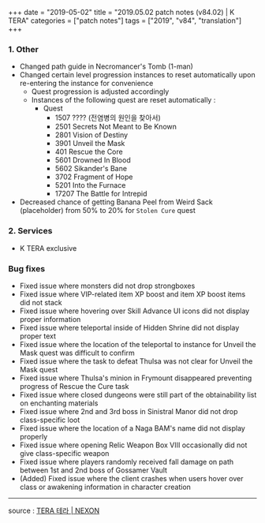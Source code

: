 +++
date = "2019-05-02"
title = "2019.05.02 patch notes (v84.02) | K TERA"
categories = ["patch notes"]
tags = ["2019", "v84", "translation"]
+++

### 1. Other
- Changed path guide in Necromancer's Tomb (1-man)
- Changed certain level progression instances to reset automatically upon re-entering the instance for convenience
  - Quest progression is adjusted accordingly
  - Instances of the following quest are reset automatically :
    - Quest
      - 1507 ???? (전염병의 원인을 찾아서)
      - 2501 Secrets Not Meant to Be Known
      - 2801 Vision of Destiny
      - 3901 Unveil the Mask
      - 401 Rescue the Core
      - 5601 Drowned In Blood
      - 5602 Sikander's Bane
      - 3702 Fragment of Hope
      - 5201 Into the Furnace
      - 17207 The Battle for Intrepid
- Decreased chance of getting Banana Peel from Weird Sack (placeholder) from 50% to 20% for `Stolen Cure` quest

### 2. Services
- K TERA exclusive

### Bug fixes
- Fixed issue where monsters did not drop strongboxes
- Fixed issue where VIP-related item XP boost and item XP boost items did not stack
- Fixed issue where hovering over Skill Advance UI icons did not display proper information
- Fixed issue where teleportal inside of Hidden Shrine did not display proper text
- Fixed issue where the location of the teleportal to instance for Unveil the Mask quest was difficult to confirm
- Fixed issue where the task to defeat Thulsa was not clear for Unveil the Mask quest
- Fixed issue where Thulsa's minion in Frymount disappeared preventing progress of Rescue the Cure task
- Fixed issue where closed dungeons were still part of the obtainability list on enchanting materials
- Fixed issue where 2nd and 3rd boss in Sinistral Manor did not drop class-specific loot
- Fixed issue where the location of a Naga BAM's name did not display properly
- Fixed issue where opening Relic Weapon Box VIII occasionally did not give class-specific weapon
- Fixed issue where players randomly received fall damage on path between 1st and 2nd boss of Gossamer Vault
- (Added) Fixed issue where the client crashes when users hover over class or awakening information in character creation

----

source : [TERA 테라 | NEXON](http://tera.nexon.com/news/update/view.aspx?n4articlesn=)
